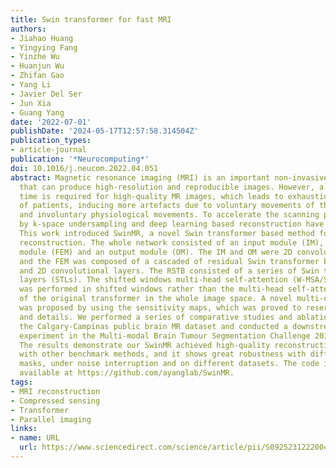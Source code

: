 ```yaml
---
title: Swin transformer for fast MRI
authors:
- Jiahao Huang
- Yingying Fang
- Yinzhe Wu
- Huanjun Wu
- Zhifan Gao
- Yang Li
- Javier Del Ser
- Jun Xia
- Guang Yang
date: '2022-07-01'
publishDate: '2024-05-17T12:57:58.314504Z'
publication_types:
- article-journal
publication: '*Neurocomputing*'
doi: 10.1016/j.neucom.2022.04.051
abstract: Magnetic resonance imaging (MRI) is an important non-invasive clinical tool
  that can produce high-resolution and reproducible images. However, a long scanning
  time is required for high-quality MR images, which leads to exhaustion and discomfort
  of patients, inducing more artefacts due to voluntary movements of the patients
  and involuntary physiological movements. To accelerate the scanning process, methods
  by k-space undersampling and deep learning based reconstruction have been popularised.
  This work introduced SwinMR, a novel Swin transformer based method for fast MRI
  reconstruction. The whole network consisted of an input module (IM), a feature extraction
  module (FEM) and an output module (OM). The IM and OM were 2D convolutional layers
  and the FEM was composed of a cascaded of residual Swin transformer blocks (RSTBs)
  and 2D convolutional layers. The RSTB consisted of a series of Swin transformer
  layers (STLs). The shifted windows multi-head self-attention (W-MSA/SW-MSA) of STL
  was performed in shifted windows rather than the multi-head self-attention (MSA)
  of the original transformer in the whole image space. A novel multi-channel loss
  was proposed by using the sensitivity maps, which was proved to reserve more textures
  and details. We performed a series of comparative studies and ablation studies in
  the Calgary-Campinas public brain MR dataset and conducted a downstream segmentation
  experiment in the Multi-modal Brain Tumour Segmentation Challenge 2017 dataset.
  The results demonstrate our SwinMR achieved high-quality reconstruction compared
  with other benchmark methods, and it shows great robustness with different undersampling
  masks, under noise interruption and on different datasets. The code is publicly
  available at https://github.com/ayanglab/SwinMR.
tags:
- MRI reconstruction
- Compressed sensing
- Transformer
- Parallel imaging
links:
- name: URL
  url: https://www.sciencedirect.com/science/article/pii/S0925231222004179
---
```

